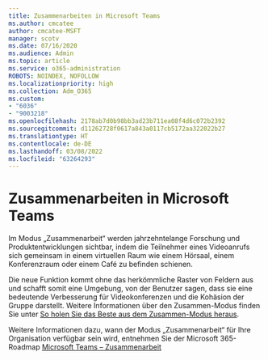 ```yaml
---
title: Zusammenarbeiten in Microsoft Teams
ms.author: cmcatee
author: cmcatee-MSFT
manager: scotv
ms.date: 07/16/2020
ms.audience: Admin
ms.topic: article
ms.service: o365-administration
ROBOTS: NOINDEX, NOFOLLOW
ms.localizationpriority: high
ms.collection: Adm_O365
ms.custom:
- "6036"
- "9003218"
ms.openlocfilehash: 2178ab7d0b98bb3ad23b711ea08f4d6c072b2392
ms.sourcegitcommit: d11262728f0617a843a0117cb5172aa322022b27
ms.translationtype: HT
ms.contentlocale: de-DE
ms.lasthandoff: 03/08/2022
ms.locfileid: "63264293"
---
```

# <a name="microsoft-teams-together-mode"></a>Zusammenarbeiten in Microsoft Teams

Im Modus „Zusammenarbeit“ werden jahrzehntelange Forschung und Produktentwicklungen sichtbar, indem die Teilnehmer eines Videoanrufs sich gemeinsam in einem virtuellen Raum wie einem Hörsaal, einem Konferenzraum oder einem Café zu befinden schienen. 

Die neue Funktion kommt ohne das herkömmliche Raster von Feldern aus und schafft somit eine Umgebung, von der Benutzer sagen, dass sie eine bedeutende Verbesserung für Videokonferenzen und die Kohäsion der Gruppe darstellt. Weitere Informationen über den Zusammen-Modus finden Sie unter [So holen Sie das Beste aus dem Zusammen-Modus heraus](https://techcommunity.microsoft.com/t5/microsoft-teams-blog/how-to-get-the-most-from-together-mode/ba-p/1509496).  

Weitere Informationen dazu, wann der Modus „Zusammenarbeit“ für Ihre Organisation verfügbar sein wird, entnehmen Sie der Microsoft 365-Roadmap [Microsoft Teams – Zusammenarbeit](https://www.microsoft.com/microsoft-365/roadmap?featureid=65942)